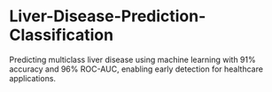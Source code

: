 # Liver-Disease-Prediction-Classification
Predicting multiclass liver disease using machine learning with 91% accuracy and 96% ROC-AUC, enabling early detection for healthcare applications.
